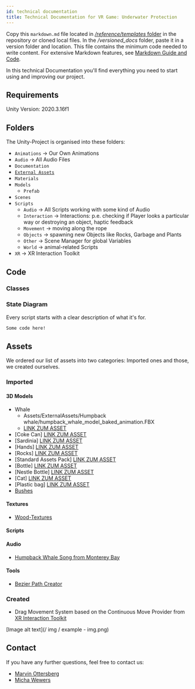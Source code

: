 ```yaml
---
id: technical documentation
title: Technical Documentation for VR Game: Underwater Protection
---
```


Copy this `markdown.md` file located in [*/reference/templates* folder](https://github.com/Unity-Technologies/com.unity.multiplayer.docs/blob/master/reference/templates/markdown.md) in the repository or cloned local files. In the */versioned_docs* folder, paste it in a version folder and location. This file contains the minimum code needed to write content. For extensive Markdown features, see [Markdown Guide and Code](../template.md).

In this technical Documentation you'll find everything you need to start using and improving our project.

## Requirements

Unity Version: 2020.3.16f1

## Folders

The Unity-Project is organised into these folders:
* `Animations` -> Our Own Animations
* `Audio` -> All Audio Files
* `Documentation` 
* [`External Assets`](#assets)
* `Materials` 
* `Models` 
    * `Prefab`
* `Scenes`
* `Scripts`
    * `Audio` -> All Scripts working with some kind of Audio
    * `Interaction` -> Interactions: p.e. checking if Player looks a particular way or destroying an object, haptic feedback
    * `Movement` -> moving along the rope
    * `Objects` -> spawning new Objects like Rocks, Garbage and Plants
    * `Other` -> Scene Manager for global Variables
    * `World` -> animal-related Scripts
* `XR` -> XR Interaction Toolkit

## Code

### Classes

### State Diagram



Every script starts with a clear description of what it's for.

```markdown title = "Code Example"
Some code here!
```

## Assets

We ordered our list of assets into two categories: Imported ones and those, we created ourselves.

### Imported

#### 3D Models

* Whale
    * Assets/ExternalAssets/Humpback whale/humpback_whale_model_baked_animation.FBX
    * [LINK ZUM ASSET](https://assetstore.unity.com/packages/3d/characters/animals/fish/humpback-whale-3547)
* [Coke Can] [LINK ZUM ASSET](https://assetstore.unity.com/packages/3d/cola-can-96659)
* [Sardinia] [LINK ZUM ASSET](https://assetstore.unity.com/packages/3d/characters/animals/fish/sardine-37963)
* [Hands] [LINK ZUM ASSET](https://github.com/Novaborn-dev/VR-Hands-with-Unity-XR)
* [Rocks] [LINK ZUM ASSET](https://assetstore.unity.com/packages/3d/props/exterior/pbr-rock-cliffs-pack-105772)
* [Standard Assets Pack] [LINK ZUM ASSET](https://assetstore.unity.com/packages/essentials/asset-packs/standard-assets-for-unity-2018-4-32351)
* [Bottle] [LINK ZUM ASSET](https://blendswap.com/blend/2410)
* [Nestle Bottle] [LINK ZUM ASSET](https://free3d.com/3d-model/plastic-bottle-14620.html)
* [Cat] [LINK ZUM ASSET](https://www.thingiverse.com/thing:923108/files)
* [Plastic bag] [LINK ZUM ASSET](https://www.turbosquid.com/3d-models/3d-model-pbr-glossiness-1703956#)
* [Bushes](https://assetstore.unity.com/packages/3d/vegetation/plants/yughues-free-bushes-13168)

#### Textures

* [Wood-Textures](https://assetstore.unity.com/packages/2d/textures-materials/wood/hand-painted-seamless-wood-texture-vol-6-162145)

#### Scripts

#### Audio

* [Humpback Whale Song from Monterey Bay](https://www.youtube.com/watch?v=5tRMqbPH_pk)

#### Tools

* [Bezier Path Creator](https://assetstore.unity.com/packages/tools/utilities/b-zier-path-creator-136082)

### Created

* Drag Movement System based on the Continuous Move Provider from [XR Interaction Toolkit](https://docs.unity3d.com/Packages/com.unity.xr.interaction.toolkit@0.9/manual/index.html)






[Image alt text](/ img / example - img.png)


## Contact

If you have any further questions, feel free to contact us:
* [Marvin Ottersberg](mailto:marvin.ottersberg@student.fh-kiel.de)
* [Micha Wewers](mailto:micha.t.wewers@student.fh-kiel.de)